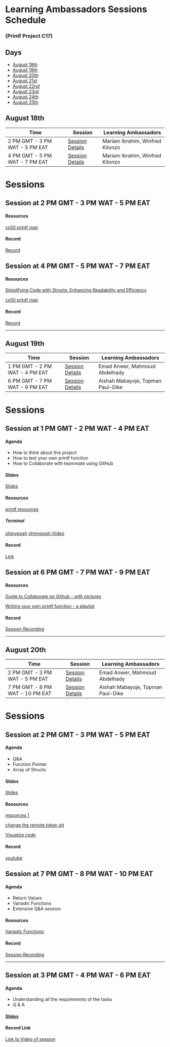 # Learning Ambassadors Sessions Schedule 
### (Printf Project C17)


## Days
- [August 18th](#august-18th)
- [August 19th](#august-19th)
- [August 20th](#august-20th)
- [August 21st](#august-21st)
- [August 22nd](#august-22nd)
- [August 23rd](#august-23rd)
- [August 24th](#august-24th)
- [August 25th](#august-25th)


## August 18th

| Time                             | Session                             | Learning Ambassadors   |
|----------------------------------|-------------------------------------|------------------------|
| 2 PM GMT - 3 PM WAT - 5 PM EAT | [Session Details](#session-at-2-pm-gmt---3-pm-wat---5-pm-eat) | Mariam Ibrahim, Winfred Kilonzo |
| 4 PM GMT - 5 PM WAT - 7 PM EAT | [Session Details](#session-at-4-pm-gmt---5-pm-wat---7-pm-eat) | Mariam Ibrahim, Winfred Kilonzo |

# Sessions
## Session at 2 PM GMT - 3 PM WAT - 5 PM EAT

#### Resources
[cs50 printf man](https://manual.cs50.io/3/printf)

#### Record
[Record](https://www.youtube.com/watch?v=g8wMYEVPdmY&ab_channel=MariamIbrahim)

## Session at 4 PM GMT - 5 PM WAT - 7 PM EAT

#### Resources
[Simplifying Code with Structs: Enhancing Readability and Efficiency](https://medium.com/@lovelymariafever/simplifying-code-with-structs-enhancing-readability-and-efficiency-615d6b4c8aa4)

[cs50 printf man](https://manual.cs50.io/3/printf)

#### Record
[Record](https://youtu.be/kFsGFgCdZSk)

***
## August 19th
| Time                             | Session                             | Learning Ambassadors   |
|----------------------------------|-------------------------------------|------------------------|
| 1 PM GMT - 2 PM WAT - 4 PM EAT | [Session Details](#session-at-1-pm-gmt---2-pm-wat---4-pm-eat) | Emad Anwer, Mahmoud Abdelhady |
| 6 PM GMT - 7 PM WAT - 9 PM EAT | [Session Details](#session-at-6-pm-gmt---7-pm-wat---9-pm-eat) | Aishah Mabayoje, Topman Paul-Dike |

# Sessions
## Session at 1 PM GMT - 2 PM WAT - 4 PM EAT

#### Agenda
- How to think about this project
- How to test your own printf function 
- How to Collaborate with teammate using GitHub 


#### Slides
[Slides](https://docs.google.com/presentation/d/1AfWoSCV3OpRB9bn3c3WbpVWrJz2GVZPXuReZeazUtKQ/edit#slide=id.p1)

#### Resources
[printf resources](https://alx-feb-resources.notion.site/Month-1-b35434939a8f4a88a980081ade149c40#02f90ae5de174c34a52e2ea7af9a8b71)
##### Terminal
[ohmyposh](https://ohmyposh.dev/)
[ohmyposh-Video](https://www.youtube.com/watch?v=2LEnBXH8xV0&ab_channel=TroubleChute)

#### Record
[Link](https://youtu.be/s6z0Saa_sIw)

## Session at 6 PM GMT - 7 PM WAT - 9 PM EAT

#### Resources
[Guide to Collaborate on Github - with pictures](https://docs.google.com/document/d/1UObHlvmNMEakiw086eC4RnsHSitw4DtvvrIB2yo_o5g/edit?usp=sharing)

[Writing your own printf function - a playlist](https://www.youtube.com/playlist?list=PLU10dryLOLEGFF4ds1a9SQe5uhMLoCHb3)

#### Record
[Session Recording](https://youtu.be/bj9F--hWp98)

***

## August 20th
| Time                             | Session                             | Learning Ambassadors   |
|----------------------------------|-------------------------------------|------------------------|
| 2 PM GMT - 3 PM WAT - 5 PM EAT | [Session Details](#session-at-2-pm-gmt---3-pm-wat---5-pm-eat) | Emad Anwer, Mahmoud Abdelhady |
| 7 PM GMT - 8 PM WAT - 10 PM EAT | [Session Details](#session-at-7-pm-gmt---8-pm-wat---10-pm-eat) | Aishah Mabayoje, Topman Paul-Dike |

# Sessions
## Session at 2 PM GMT - 3 PM WAT - 5 PM EAT

#### Agenda
- Q&A
- Function Pointer
- Array of Structs

#### Slides
[Slides](https://docs.google.com/presentation/d/1E0qzLBZaYNWUWY6F7xSGaosioR31gncTWrk2ujljjTw/edit?usp=sharing)

#### Resources
[resources 1](https://medium.com/geekculture/how-to-change-your-github-remote-authentication-from-username-password-to-personal-access-token-64e527a766cf)

[change the remote token git](https://alx-feb-resources.notion.site/Month-1-b35434939a8f4a88a980081ade149c40#02f90ae5de174c34a52e2ea7af9a8b71)

[Visualize code](https://pythontutor.com/render.html#mode=display)

#### Record
[youtube](https://youtu.be/xlDoHWbUDJA)

## Session at 7 PM GMT - 8 PM WAT - 10 PM EAT

#### Agenda
- Return Values
- Variadic Functions 
- Extensive Q&A session

#### Resources
[Variadic Functions](https://en.cppreference.com/w/c/variadic#:~:text=Variadic%20functions%20are%20functions%20)

#### Record
[Session Recording](https://youtu.be/FCK7GHjgEgA)

***
<!--
## August 21st
| Time                             | Session                             | Learning Ambassadors   |
|----------------------------------|-------------------------------------|------------------------|
| 7 PM GMT - 8 PM WAT - 10 PM EAT | [Session Details](#session-at-7-pm-gmt---8-pm-wat---10-pm-eat) | Emad Anwer, Mahmoud Abdelhady |
| 3 PM GMT - 4 PM WAT - 6PM EAT   | [Session Details](Session at 3 PM GMT - 4 PM WAT - 6 PM EAT)   | Leonard Odoi, Abena Pomaa Oppong|
# Sessions
## Session at 7 PM GMT - 8 PM WAT - 10 PM EAT

#### Agenda
- 
- 
- 
- 

#### Slides
[Slides]()

#### Resources
[resources 1]()

[resources 2]()

#### Record
[SOON]()

-->

## Session at 3 PM GMT - 4 PM WAT - 6 PM EAT

#### Agenda
- Understanding all the requirements of the tasks
- Q & A

#### [Slides](https://docs.google.com/presentation/d/1CwXWTeWueNXy9NeA6t-nTBDIlog_qxPI/edit?usp=sharing&ouid=114295522366320278838&rtpof=true&sd=true)

#### Record Link
[Link to Video of session](https://drive.google.com/file/d/13-zwI-wwa_Jjhggqnv82TrQ9-93bNNHo/view?usp=sharing)




<!--
***

## August 22nd
| Time                             | Session                             | Learning Ambassadors   |
|----------------------------------|-------------------------------------|------------------------|
|   | [Session Details]() |  |

# Sessions

***
## August 23rd
| Time                             | Session                             | Learning Ambassadors   |
|----------------------------------|-------------------------------------|------------------------|
|   | [Session Details]() |  |

# Sessions

***

## August 24th
| Time                             | Session                             | Learning Ambassadors   |
|----------------------------------|-------------------------------------|------------------------|
|   | [Session Details]() |  |

# Sessions

***

## August 25th
| Time                             | Session                             | Learning Ambassadors   |
|----------------------------------|-------------------------------------|------------------------|
|   | [Session Details]() |  |

# Sessions

***
-->
